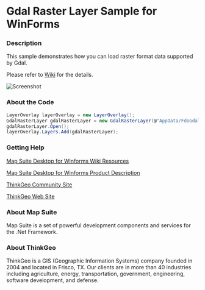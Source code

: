 # Gdal Raster Layer Sample for WinForms

### Description
This sample demonstrates how you can load raster format data supported by Gdal.

Please refer to [Wiki](http://wiki.thinkgeo.com/wiki/map_suite_desktop_for_winforms) for the details.

![Screenshot](https://github.com/ThinkGeo/GdalRasterLayerSample-ForWinForms/blob/master/Screenshot.png)

### About the Code
```csharp
LayerOverlay layerOverlay = new LayerOverlay();
GdalRasterLayer gdalRasterLayer = new GdalRasterLayer(@"AppData/FdoGdal.tif");
gdalRasterLayer.Open();
layerOverlay.Layers.Add(gdalRasterLayer);
```
### Getting Help

[Map Suite Desktop for Winforms Wiki Resources](http://wiki.thinkgeo.com/wiki/map_suite_desktop_for_winforms)

[Map Suite Desktop for Winforms Product Description](https://thinkgeo.com/ui-controls#desktop-platforms)

[ThinkGeo Community Site](http://community.thinkgeo.com/)

[ThinkGeo Web Site](http://www.thinkgeo.com)

### About Map Suite
Map Suite is a set of powerful development components and services for the .Net Framework.

### About ThinkGeo
ThinkGeo is a GIS (Geographic Information Systems) company founded in 2004 and located in Frisco, TX. Our clients are in more than 40 industries including agriculture, energy, transportation, government, engineering, software development, and defense.
